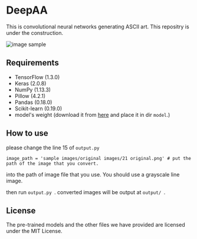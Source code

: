 DeepAA
====

This is convolutional neural networks generating ASCII art.
This repositry is under the construction.

![image sample](https://github.com/OsciiArt/DeepAA/blob/master/sample%20images/images%20generated%20with%20CNN/21%20generated.png)

## Requirements

+ TensorFlow (1.3.0)
+ Keras (2.0.8)
+ NumPy (1.13.3)
+ Pillow (4.2.1)
+ Pandas (0.18.0)
+ Scikit-learn (0.19.0)
+ model's weight (download it from [here](https://drive.google.com/open?id=0B90WglS_AQWebjBleG5uRXpmbUE) and place it in dir `model`.)
## How to use
please change the line 15 of `output.py `

```
image_path = 'sample images/original images/21 original.png' # put the path of the image that you convert.
```
into the path of image file that you use.
You should use a grayscale line image.

then run `output.py `.
converted images will be output at `output/ `.

## License
The pre-trained models and the other files we have provided are licensed under the MIT License.
